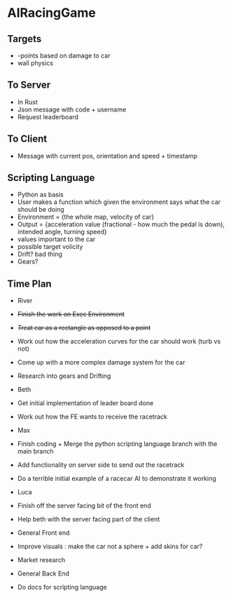 # AIRacingGame

## Targets

 - -points based on damage to car
 - wall physics


## To Server
 - In Rust
 - Json message with code + username
 - Request leaderboard

## To Client

 - Message with current pos, orientation and speed + timestamp

## Scripting Language

 - Python as basis
 - User makes a function which given the environment says what the car should be doing
 - Environment = {the whole map, velocity of car}
 - Output = {acceleration value (fractional - how much the pedal is down), intended angle, turning speed}
  - values important to the car
  - possible target volicity
  - Drift? bad thing
  - Gears?



## Time Plan
 - River
  - <del>Finish the work on Exec Environment</del>
  - <del>Treat car as a rectangle as opposed to a point</del>
  - Work out how the acceleration curves for the car should work (turb vs not)
  - Come up with a more complex damage system for the car
  - Research into gears and Drifting


 - Beth
  - Get initial implementation of leader board done
  - Work out how the FE wants to receive the racetrack

 - Max
  - Finish coding + Merge the python scripting language branch with the main branch
  - Add functionality on server side to send out the racetrack
  - Do a terrible initial example of a racecar AI to demonstrate it working

 - Luca
  - Finish off the server facing bit of the front end
  - Help beth with the server facing part of the client

 - General Front end
  - Improve visuals : make the car not a sphere + add skins for car?
  - Market research

 - General Back End
  - Do docs for scripting language
